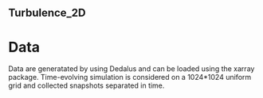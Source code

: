 ## Turbulence_2D

# Data
Data are generatated by using Dedalus and can be loaded using the xarray package. Time-evolving simulation is considered on a 1024*1024 uniform grid and collected snapshots separated in time. 



